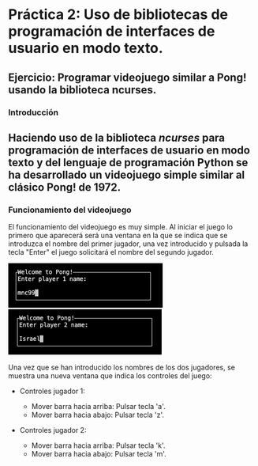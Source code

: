 # Práctica 2: Uso de bibliotecas de programación de interfaces de usuario en modo texto.
## Ejercicio: Programar videojuego similar a Pong! usando la biblioteca ncurses.

### Introducción
Haciendo uso de la biblioteca *ncurses* para programación de interfaces de usuario en modo texto
y del lenguaje de programación Python se ha desarrollado un videojuego simple similar al clásico
Pong! de 1972.
---

### Funcionamiento del videojuego

El funcionamiento del videojuego es muy simple. Al iniciar el juego lo primero que aparecerá será una
ventana en la que se indica que se introduzca el nombre del primer jugador, una vez introducido y pulsada
la tecla "Enter" el juego solicitará el nombre del segundo jugador.

![Nombre Jugador 1](https://github.com/mnc99/PDIH/blob/main/P2/Screenshots/player1-name.png?raw=true)
![Nombre Jugador 2](https://github.com/mnc99/PDIH/blob/main/P2/Screenshots/player2-name.png?raw=true)

Una vez que se han introducido los nombres de los dos jugadores, se muestra una nueva ventana que indica
los controles del juego:

- Controles jugador 1:
    - Mover barra hacia arriba: Pulsar tecla 'a'.
    - Mover barra hacia abajo: Pulsar tecla 'z'.

- Controles jugador 2:
    - Mover barra hacia arriba: Pulsar tecla 'k'.
    - Mover barra hacia abajo: Pulsar tecla 'm'.